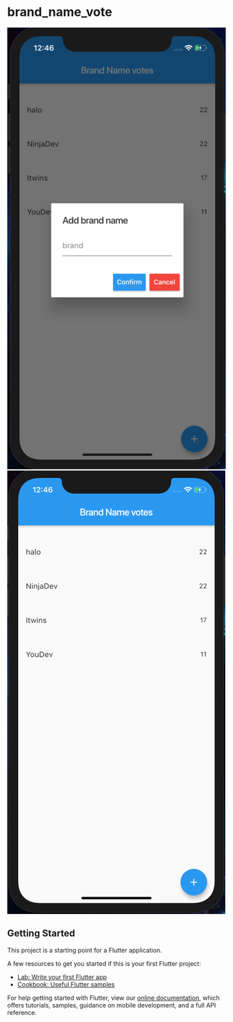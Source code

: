 # brand_name_vote

![](https://github.com/ElmouradiAmine/brand-name-votes/blob/master/lib/Capture%20d’écran%202019-06-05%20à%2012.46.46.png)
![](https://github.com/ElmouradiAmine/brand-name-votes/blob/master/lib/Capture%20d’écran%202019-06-05%20à%2012.46.38.png)
## Getting Started

This project is a starting point for a Flutter application.

A few resources to get you started if this is your first Flutter project:

- [Lab: Write your first Flutter app](https://flutter.dev/docs/get-started/codelab)
- [Cookbook: Useful Flutter samples](https://flutter.dev/docs/cookbook)

For help getting started with Flutter, view our 
[online documentation](https://flutter.dev/docs), which offers tutorials, 
samples, guidance on mobile development, and a full API reference.
